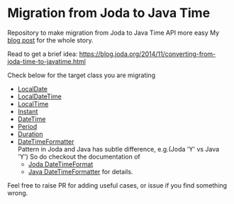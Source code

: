 # Migration from Joda to Java Time

Repository to make migration from Joda to Java Time API more easy
My [blog post](https://samabcde.blogspot.com/2023/04/migrate-from-joda-to-javajsr-310.html) for the whole story.

Read to get a brief idea: https://blog.joda.org/2014/11/converting-from-joda-time-to-javatime.html

Check below for the target class you are migrating

- [LocalDate](src/test/java/com/samabcde/migrate/joda/MigrateLocalDateTest.java)
- [LocalDateTime](src/test/java/com/samabcde/migrate/joda/MigrateLocalDateTimeTest.java)
- [LocalTime](src/test/java/com/samabcde/migrate/joda/MigrateLocalTimeTest.java)
- [Instant](src/test/java/com/samabcde/migrate/joda/MigrateInstantTest.java)
- [DateTime](src/test/java/com/samabcde/migrate/joda/MigrateDateTimeTest.java)
- [Period](src/test/java/com/samabcde/migrate/joda/MigratePeriodTest.java)
- [Duration](src/test/java/com/samabcde/migrate/joda/MigrateDurationTest.java)
- [DateTimeFormatter](src/test/java/com/samabcde/migrate/joda/MigrateDateTimeFormatterTest.java)  
  Pattern in Joda and Java has subtle difference, e.g.(Joda 'Y' vs Java 'Y')
  So do checkout the documentation of 
  - [Joda DateTimeFormat](https://www.joda.org/joda-time/apidocs/org/joda/time/format/DateTimeFormat)  
  - [Java DateTimeFormatter](https://docs.oracle.com/en/java/javase/17/docs/api/java.base/java/time/format/DateTimeFormatter.html) for details.

Feel free to raise PR for adding useful cases, or issue if you find something wrong.